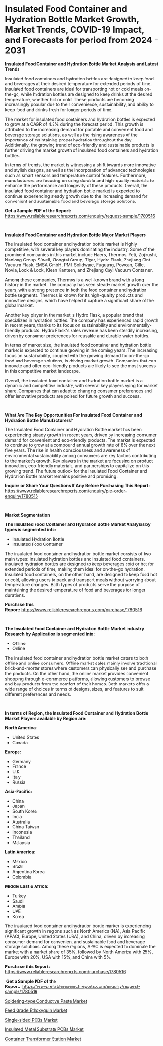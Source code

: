 <p><h1>Insulated Food Container and Hydration Bottle Market Growth, Market Trends, COVID-19 Impact, and Forecasts for period from 2024 - 2031</h1></p><p><strong>Insulated Food Container and Hydration Bottle Market Analysis and Latest Trends</strong></p>
<p><p>Insulated food containers and hydration bottles are designed to keep food and beverages at their desired temperature for extended periods of time. Insulated food containers are ideal for transporting hot or cold meals on-the-go, while hydration bottles are designed to keep drinks at the desired temperature, whether hot or cold. These products are becoming increasingly popular due to their convenience, sustainability, and ability to keep food and drinks fresh for longer periods of time.</p><p>The market for insulated food containers and hydration bottles is expected to grow at a CAGR of 4.2% during the forecast period. This growth is attributed to the increasing demand for portable and convenient food and beverage storage solutions, as well as the rising awareness of the importance of maintaining proper hydration throughout the day. Additionally, the growing trend of eco-friendly and sustainable products is further driving the market growth of insulated food containers and hydration bottles.</p><p>In terms of trends, the market is witnessing a shift towards more innovative and stylish designs, as well as the incorporation of advanced technologies such as smart sensors and temperature control features. Furthermore, manufacturers are focusing on using durable and high-quality materials to enhance the performance and longevity of these products. Overall, the insulated food container and hydration bottle market is expected to continue experiencing steady growth due to the increasing demand for convenient and sustainable food and beverage storage solutions.</p></p>
<p><strong>Get a Sample PDF of the Report:&nbsp;</strong> <a href="https://www.reliableresearchreports.com/enquiry/request-sample/1780516">https://www.reliableresearchreports.com/enquiry/request-sample/1780516</a></p>
<p>&nbsp;</p>
<p><strong>Insulated Food Container and Hydration Bottle Major Market Players</strong></p>
<p><p>The insulated food container and hydration bottle market is highly competitive, with several key players dominating the industry. Some of the prominent companies in this market include Haers, Thermos, Yeti, Zojirushi, Nanlong Group, S'well, Xiongtai Group, Tiger, Hydro Flask, Zhejiang Gint Vacuum Flask, EMSA GmbH, PMI, Solidware, Fuguang, Powcan, Cille, Novia, Lock & Lock, Klean Kanteen, and Zhejiang Cayi Vacuum Container.</p><p>Among these companies, Thermos is a well-known brand with a long history in the market. The company has seen steady market growth over the years, with a strong presence in both the food container and hydration bottle segments. Thermos is known for its high-quality products and innovative designs, which have helped it capture a significant share of the global market.</p><p>Another key player in the market is Hydro Flask, a popular brand that specializes in hydration bottles. The company has experienced rapid growth in recent years, thanks to its focus on sustainability and environmentally-friendly products. Hydro Flask's sales revenue has been steadily increasing, driven by consumer preferences for reusable and durable water bottles.</p><p>In terms of market size, the insulated food container and hydration bottle market is expected to continue growing in the coming years. The increasing focus on sustainability, coupled with the growing demand for on-the-go food and beverage solutions, is driving market growth. Companies that can innovate and offer eco-friendly products are likely to see the most success in this competitive market landscape.</p><p>Overall, the insulated food container and hydration bottle market is a dynamic and competitive industry, with several key players vying for market share. Companies that can adapt to changing consumer preferences and offer innovative products are poised for future growth and success.</p></p>
<p>&nbsp;</p>
<p><strong>What Are The Key Opportunities For Insulated Food Container and Hydration Bottle Manufacturers?</strong></p>
<p><p>The Insulated Food Container and Hydration Bottle market has been experiencing steady growth in recent years, driven by increasing consumer demand for convenient and eco-friendly products. The market is expected to continue to grow at a compound annual growth rate of 8% over the next five years. The rise in health consciousness and awareness of environmental sustainability among consumers are key factors contributing to the market's growth. Key players in the market are focusing on product innovation, eco-friendly materials, and partnerships to capitalize on this growing trend. The future outlook for the Insulated Food Container and Hydration Bottle market remains positive and promising.</p></p>
<p><strong>Inquire or Share Your Questions If Any Before Purchasing This Report:</strong> <a href="https://www.reliableresearchreports.com/enquiry/pre-order-enquiry/1780516">https://www.reliableresearchreports.com/enquiry/pre-order-enquiry/1780516</a></p>
<p>&nbsp;</p>
<p><strong>Market Segmentation</strong></p>
<p><strong>The Insulated Food Container and Hydration Bottle Market Analysis by types is segmented into:</strong></p>
<p><ul><li>Insulated Hydration Bottle</li><li>Insulated Food Container</li></ul></p>
<p><p>The insulated food container and hydration bottle market consists of two main types: insulated hydration bottles and insulated food containers. Insulated hydration bottles are designed to keep beverages cold or hot for extended periods of time, making them ideal for on-the-go hydration. Insulated food containers, on the other hand, are designed to keep food hot or cold, allowing users to pack and transport meals without worrying about temperature changes. Both types of products serve the purpose of maintaining the desired temperature of food and beverages for longer durations.</p></p>
<p><strong>Purchase this Report:&nbsp;</strong><a href="https://www.reliableresearchreports.com/purchase/1780516">https://www.reliableresearchreports.com/purchase/1780516</a></p>
<p>&nbsp;</p>
<p><strong>The Insulated Food Container and Hydration Bottle Market Industry Research by Application is segmented into:</strong></p>
<p><ul><li>Offline</li><li>Online</li></ul></p>
<p><p>The insulated food container and hydration bottle market caters to both offline and online consumers. Offline market sales mainly involve traditional brick-and-mortar stores where customers can physically see and purchase the products. On the other hand, the online market provides convenient shopping through e-commerce platforms, allowing customers to browse and buy products from the comfort of their homes. Both markets offer a wide range of choices in terms of designs, sizes, and features to suit different preferences and needs.</p></p>
<p>&nbsp;</p>
<p><strong>In terms of Region, the Insulated Food Container and Hydration Bottle Market Players available by Region are:</strong></p>
<p>
    <p> <strong> North America: </strong>
        <ul>
            <li>United States</li>
            <li>Canada</li>
        </ul>
        </p> 
    <p> <strong> Europe: </strong>
        <ul>
            <li>Germany</li>
            <li>France</li>
            <li>U.K.</li>
            <li>Italy</li>
            <li>Russia</li>
        </ul>
        </p> 
    <p> <strong> Asia-Pacific: </strong>
        <ul>
            <li>China</li>
            <li>Japan</li>
            <li>South Korea</li>
            <li>India</li>
            <li>Australia</li>
            <li>China Taiwan</li>
            <li>Indonesia</li>
            <li>Thailand</li>
            <li>Malaysia</li>
        </ul>
        </p> 
    <p> <strong> Latin America: </strong>
        <ul>
            <li>Mexico</li>
            <li>Brazil</li>
            <li>Argentina Korea</li>
            <li>Colombia</li>
        </ul>
        </p> 
    <p> <strong> Middle East & Africa: </strong>
        <ul>
            <li>Turkey</li>
            <li>Saudi</li>
            <li>Arabia</li>
            <li>UAE</li>
            <li>Korea</li>
        </ul>
    </p>
    </p>
<p><p>The insulated food container and hydration bottle market is experiencing significant growth in regions such as North America (NA), Asia Pacific (APAC), Europe, United States (USA), and China, driven by increasing consumer demand for convenient and sustainable food and beverage storage solutions. Among these regions, APAC is expected to dominate the market with a market share of 35%, followed by North America with 25%, Europe with 20%, USA with 15%, and China with 5%.</p></p>
<p><strong>Purchase this Report: </strong><a href="https://www.reliableresearchreports.com/purchase/1780516">https://www.reliableresearchreports.com/purchase/1780516</a></p>
<p>&nbsp;<strong>Get a Sample PDF of the Report:&nbsp;&nbsp;</strong><a href="https://www.reliableresearchreports.com/enquiry/request-sample/1780516">https://www.reliableresearchreports.com/enquiry/request-sample/1780516</a></p>
<p><strong></strong></p>
<p><p><a href="https://github.com/wwwkeltoum/Market-Research-Report-List-2/blob/main/soldering-type-conductive-paste-market.md">Soldering-type Conductive Paste Market</a></p><p><a href="https://github.com/nicholepatriciadoylenwnrjr0/Market-Research-Report-List-1/blob/main/feed-grade-ethoxyquin-market.md">Feed Grade Ethoxyquin Market</a></p><p><a href="https://github.com/sofayahoo2023/Market-Research-Report-List-3/blob/main/single-sided-pcbs-market.md">Single-sided PCBs Market</a></p><p><a href="https://github.com/gamblestampleyjenny50m5sl6/Market-Research-Report-List-1/blob/main/insulated-metal-substrate-pcbs-market.md">Insulated Metal Substrate PCBs Market</a></p><p><a href="https://github.com/joannesouthgate/Market-Research-Report-List-2/blob/main/container-transformer-station-market.md">Container Transformer Station Market</a></p></p>